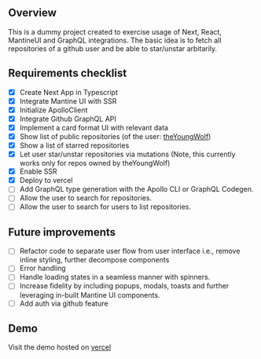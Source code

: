 ## Overview

This is a dummy project created to exercise usage of Next, React, MantineUI and GraphQL integrations. The basic idea is to fetch all repositories of a github user and be able to star/unstar arbitarily. 

## Requirements checklist

- [x] Create Next App in Typescript
- [x] Integrate Mantine UI with SSR
- [x] Initialize ApolloClient
- [x] Integrate Github GraphQL API
- [x] Implement a card format UI with relevant data
- [x] Show list of public repositories (of the user: [theYoungWolf](https://github.com/TheYoungWolf-Productions))
- [x] Show a list of starred repositories
- [x] Let user star/unstar repositories via mutations (Note, this currently works only for repos owned by theYoungWolf)
- [x] Enable SSR
- [x] Deploy to vercel
- [ ] Add GraphQL type generation with the Apollo CLI or GraphQL Codegen.
- [ ] Allow the user to search for repositories.
- [ ] Allow the user to search for users to list repositories.

## Future improvements

- [ ] Refactor code to separate user flow from user interface i.e., remove inline styling, further decompose components
- [ ] Error handling
- [ ] Handle loading states in a seamless manner with spinners.
- [ ] Increase fidelity by including popups, modals, toasts and further leveraging in-built Mantine UI components.
- [ ] Add auth via github feature

## Demo 

Visit the demo hosted on [vercel](https://dikurium.vercel.app/)
